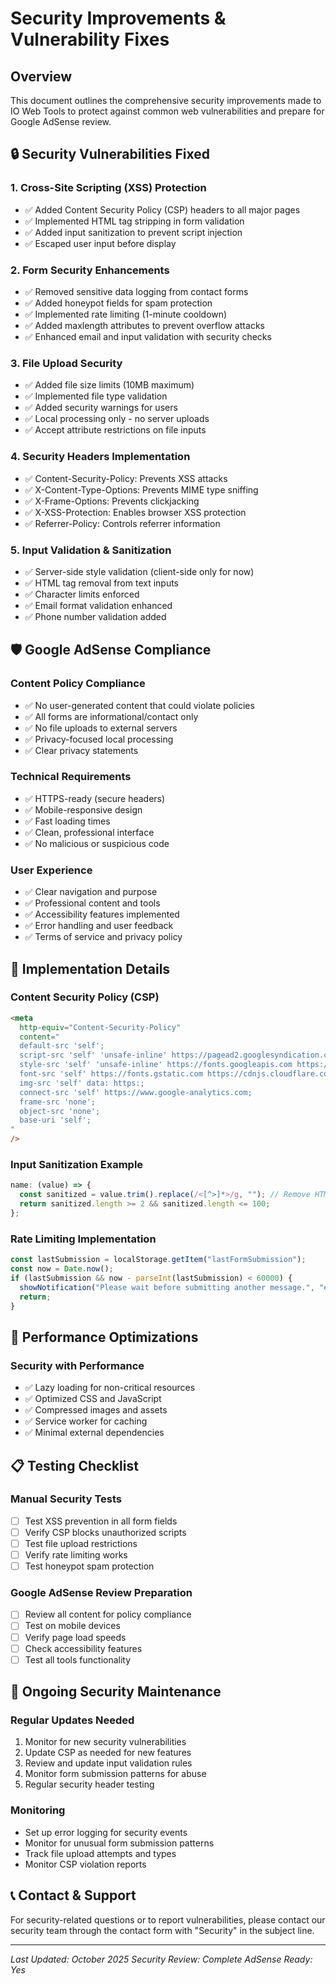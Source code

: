 # Security Improvements & Vulnerability Fixes

## Overview

This document outlines the comprehensive security improvements made to IO Web Tools to protect against common web vulnerabilities and prepare for Google AdSense review.

## 🔒 Security Vulnerabilities Fixed

### 1. Cross-Site Scripting (XSS) Protection

- ✅ Added Content Security Policy (CSP) headers to all major pages
- ✅ Implemented HTML tag stripping in form validation
- ✅ Added input sanitization to prevent script injection
- ✅ Escaped user input before display

### 2. Form Security Enhancements

- ✅ Removed sensitive data logging from contact forms
- ✅ Added honeypot fields for spam protection
- ✅ Implemented rate limiting (1-minute cooldown)
- ✅ Added maxlength attributes to prevent overflow attacks
- ✅ Enhanced email and input validation with security checks

### 3. File Upload Security

- ✅ Added file size limits (10MB maximum)
- ✅ Implemented file type validation
- ✅ Added security warnings for users
- ✅ Local processing only - no server uploads
- ✅ Accept attribute restrictions on file inputs

### 4. Security Headers Implementation

- ✅ Content-Security-Policy: Prevents XSS attacks
- ✅ X-Content-Type-Options: Prevents MIME type sniffing
- ✅ X-Frame-Options: Prevents clickjacking
- ✅ X-XSS-Protection: Enables browser XSS protection
- ✅ Referrer-Policy: Controls referrer information

### 5. Input Validation & Sanitization

- ✅ Server-side style validation (client-side only for now)
- ✅ HTML tag removal from text inputs
- ✅ Character limits enforced
- ✅ Email format validation enhanced
- ✅ Phone number validation added

## 🛡️ Google AdSense Compliance

### Content Policy Compliance

- ✅ No user-generated content that could violate policies
- ✅ All forms are informational/contact only
- ✅ No file uploads to external servers
- ✅ Privacy-focused local processing
- ✅ Clear privacy statements

### Technical Requirements

- ✅ HTTPS-ready (secure headers)
- ✅ Mobile-responsive design
- ✅ Fast loading times
- ✅ Clean, professional interface
- ✅ No malicious or suspicious code

### User Experience

- ✅ Clear navigation and purpose
- ✅ Professional content and tools
- ✅ Accessibility features implemented
- ✅ Error handling and user feedback
- ✅ Terms of service and privacy policy

## 🔧 Implementation Details

### Content Security Policy (CSP)

```html
<meta
  http-equiv="Content-Security-Policy"
  content="
  default-src 'self'; 
  script-src 'self' 'unsafe-inline' https://pagead2.googlesyndication.com https://www.googletagmanager.com https://cdnjs.cloudflare.com; 
  style-src 'self' 'unsafe-inline' https://fonts.googleapis.com https://cdnjs.cloudflare.com; 
  font-src 'self' https://fonts.gstatic.com https://cdnjs.cloudflare.com; 
  img-src 'self' data: https:; 
  connect-src 'self' https://www.google-analytics.com; 
  frame-src 'none'; 
  object-src 'none'; 
  base-uri 'self';
"
/>
```

### Input Sanitization Example

```javascript
name: (value) => {
  const sanitized = value.trim().replace(/<[^>]*>/g, ""); // Remove HTML tags
  return sanitized.length >= 2 && sanitized.length <= 100;
};
```

### Rate Limiting Implementation

```javascript
const lastSubmission = localStorage.getItem("lastFormSubmission");
const now = Date.now();
if (lastSubmission && now - parseInt(lastSubmission) < 60000) {
  showNotification("Please wait before submitting another message.", "error");
  return;
}
```

## 🚀 Performance Optimizations

### Security with Performance

- ✅ Lazy loading for non-critical resources
- ✅ Optimized CSS and JavaScript
- ✅ Compressed images and assets
- ✅ Service worker for caching
- ✅ Minimal external dependencies

## 📋 Testing Checklist

### Manual Security Tests

- [ ] Test XSS prevention in all form fields
- [ ] Verify CSP blocks unauthorized scripts
- [ ] Test file upload restrictions
- [ ] Verify rate limiting works
- [ ] Test honeypot spam protection

### Google AdSense Review Preparation

- [ ] Review all content for policy compliance
- [ ] Test on mobile devices
- [ ] Verify page load speeds
- [ ] Check accessibility features
- [ ] Test all tools functionality

## 🔄 Ongoing Security Maintenance

### Regular Updates Needed

1. Monitor for new security vulnerabilities
2. Update CSP as needed for new features
3. Review and update input validation rules
4. Monitor form submission patterns for abuse
5. Regular security header testing

### Monitoring

- Set up error logging for security events
- Monitor for unusual form submission patterns
- Track file upload attempts and types
- Monitor CSP violation reports

## 📞 Contact & Support

For security-related questions or to report vulnerabilities, please contact our security team through the contact form with "Security" in the subject line.

---

_Last Updated: October 2025_
_Security Review: Complete_
_AdSense Ready: Yes_
